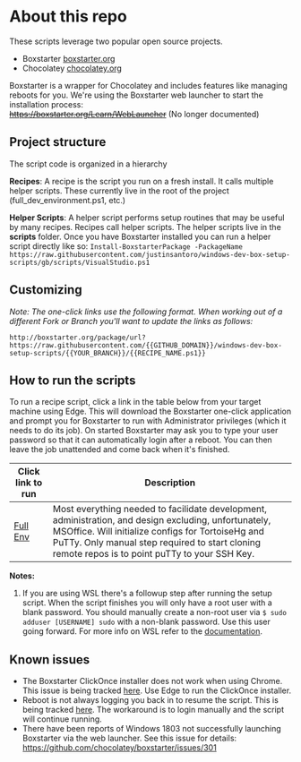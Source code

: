 
# About this repo

These scripts leverage two popular open source projects.
- Boxstarter [boxstarter.org](http://boxstarter.org)
- Chocolatey [chocolatey.org](http://chocolatey.org)

Boxstarter is a wrapper for Chocolatey and includes features like managing reboots for you. We're using the Boxstarter web launcher to start the installation process:<br/>
~~https://boxstarter.org/Learn/WebLauncher~~ (No longer documented)

## Project structure
The script code is organized in a hierarchy

**Recipes**: A recipe is the script you run on a fresh install.  It calls multiple helper scripts.  These currently live in the root of the project (full_dev_environment.ps1, etc.) 

**Helper Scripts**: A helper script performs setup routines that may be useful by many recipes. Recipes call helper scripts.  The helper scripts live in the **scripts** folder. 
Once you have Boxstarter installed you can run a helper script directly like so:
`Install-BoxstarterPackage -PackageName https://raw.githubusercontent.com/justinsantoro/windows-dev-box-setup-scripts/gb/scripts/VisualStudio.ps1`

## Customizing
*Note: The one-click links use the following format.  When working out of a different Fork or Branch you'll want to update the links as follows:*

`http://boxstarter.org/package/url?https://raw.githubusercontent.com/{{GITHUB_DOMAIN}}/windows-dev-box-setup-scripts/{{YOUR_BRANCH}}/{{RECIPE_NAME.ps1}}
`

## How to run the scripts

To run a recipe script, click a link in the table below from your target machine using Edge. This will download the Boxstarter one-click application and prompt you for Boxstarter to run with Administrator privileges (which it needs to do its job). On started Boxstarter may ask you to type your user password so that it can automatically login after a reboot. You can then leave the job unattended and come back when it's finished.

|Click link to run  |Description  |
|---------|---------|
|<a href='http://boxstarter.org/package/url?https://raw.githubusercontent.com/justinsantoro/windows-dev-box-setup-scripts/gb/full_dev_environment.ps1'>Full Env</a>     | Most everything needed to facilidate development, administration, and design excluding, unfortunately, MSOffice. Will initialize configs for TortoiseHg and PuTTy. Only manual step required to start cloning remote repos is to point puTTy to your SSH Key. |


**Notes:**  
1. If you are using WSL there's a followup step after running the setup script.  When the script finishes you will only have a root user with a blank password. You should  manually create a non-root user via `$ sudo adduser [USERNAME] sudo` 
with a non-blank password. Use this user going forward. For more info on WSL refer to the [documentation](https://docs.microsoft.com/en-us/windows/wsl/about).

## Known issues
- The Boxstarter ClickOnce installer does not work when using Chrome.  This issue is being tracked [here](https://github.com/chocolatey/boxstarter/issues/345). Use Edge to run the ClickOnce installer.
- Reboot is not always logging you back in to resume the script.  This is being tracked [here](https://github.com/chocolatey/boxstarter/issues/318).  The workaround is to login manually and the script will continue running. 
- There have been reports of Windows 1803 not successfully launching Boxstarter via the web launcher. See this issue for details: https://github.com/chocolatey/boxstarter/issues/301
